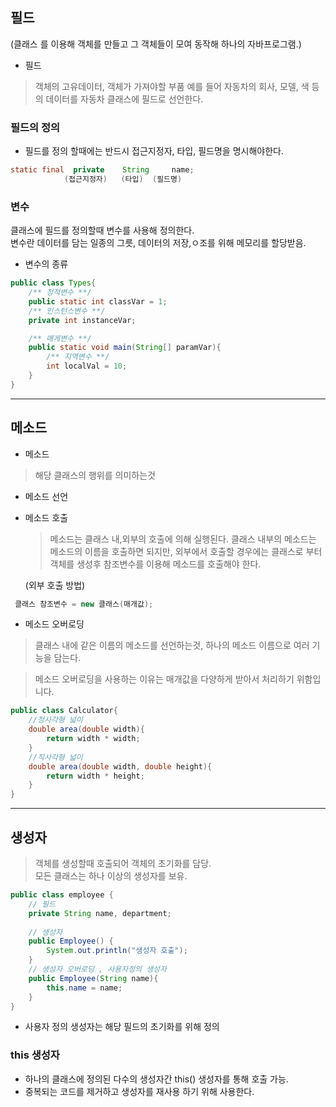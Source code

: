 ## 필드

(클래스 를 이용해 객체를 만들고 그 객체들이 모여 동작해 하나의 자바프로그램.)

* 필드 
> 객체의 고유데이터, 객체가 가져야할 부품 
> 예를 들어 자동차의 회사, 모델, 색 등의 데이터를 자동차 클래스에 필드로 선언한다.

### 필드의 정의

* 필드를 정의 할때에는 반드시 접근지정자, 타입, 필드명을 명시해야한다.

```java
static final  private    String     name;
            (접근지정자)   (타입)  (필드명)
```

### 변수

클래스에 필드를 정의할때 변수를 사용해 정의한다. <br>
변수란 데이터를 담는 일종의 그릇, 데이터의 저장,ㅇ조를 위해 메모리를 할당받음.

* 변수의 종류
```java
public class Types{
    /** 정적변수 **/
    public static int classVar = 1;
    /** 인스턴스변수 **/
    private int instanceVar;

    /** 매게변수 **/
    public static void main(String[] paramVar){
        /** 지역변수 **/
        int localVal = 10;
    }
}
```

--- 
## 메소드

* 메소드
> 해당 클래스의 행위를 의미하는것 

* 메소드 선언


* 메소드 호출
  > 메소드는 클래스 내,외부의 호출에 의해 실행된다.
  > 클래스 내부의 메소드는 메소드의 이름을 호출하면 되지만, 외부에서 호출할 경우에는
  > 클래스로 부터 객체를 생성후 참조변수를 이용해 메소드를 호출해야 한다.
  > 
  (외부 호출 방법)
````java
 클래스 참조변수 = new 클래스(매개값);
````
* 메소드 오버로딩
> 클래스 내에 같은 이름의 메소드를 선언하는것, 하나의 메소드 이름으로 여러 기능을 담는다.

> 메소드 오버로딩을 사용하는 이유는 매개값을 다양하게 받아서 처리하기 위함입니다.

````java
public class Calculator{
    //정사각형 넓이
    double area(double width){
        return width * width;
    } 
    //직사각형 넓이
    double area(double width, double height){
        return width * height;
    }
}
````
---

## 생성자
> 객체를 생성할때 호출되어 객체의 초기화를 담당. <br>
> 모든 클래스는 하나 이상의 생성자를 보유.

````java
public class employee {
    // 필드
    private String name, department;
    
    // 생성자
    public Employee() {
        System.out.println("생성자 호출");    
    }
    // 생성자 오버로딩 , 사용자정의 생성자
    public Employee(String name){
        this.name = name;
    }
}
````
* 사용자 정의 생성자는 해당 필드의 초기화를 위해 정의

### this 생성자

* 하나의 클래스에 정의된 다수의 생성자간 this() 생성자를 통해 호출 가능.
* 중복되는 코드를 제거하고 생성자를 재사용 하기 위해 사용한다.
